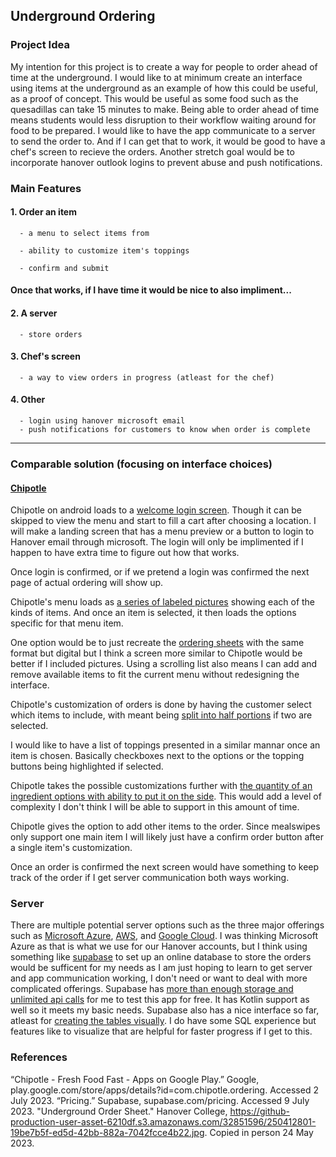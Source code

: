 ## Underground Ordering
### Project Idea
My intention for this project is to create a way for people to order ahead of time at the underground. I would like to at minimum create an interface using items at the underground as an example of how this could be useful, as a proof of concept. This would be useful as some food such as the quesadillas can take 15 minutes to make. Being able to order ahead of time means students would less disruption to their workflow waiting around for food to be prepared. I would like to have the app communicate to a server to send the order to. And if I can get that to work, it would be good to have a chef's screen to recieve the orders. Another stretch goal would be to incorporate hanover outlook logins to prevent abuse and push notifications.

### Main Features
#### 1. Order an item
   
      - a menu to select items from
   
      - ability to customize item's toppings
   
      - confirm and submit
   

#### Once that works, if I have time it would be nice to also impliment...

#### 2. A server
   
      - store orders

#### 3. Chef's screen
   
      - a way to view orders in progress (atleast for the chef)

#### 4. Other
      - login using hanover microsoft email
      - push notifications for customers to know when order is complete

---

### Comparable solution (focusing on interface choices)

#### [Chipotle](https://www.chipotle.com/)

Chipotle on android loads to a [welcome login screen](https://github.com/Hanover-CS/HC24-Luuk-Crawford-Senior-Project/assets/32851596/b88ffab7-d7fd-40e7-ab57-f08167a983dc). Though it can be skipped to view the menu and start to fill a cart after choosing a location.
I will make a landing screen that has a menu preview or a button to login to Hanover email through microsoft. The login will only be implimented if I happen to have extra time to figure out how that works.

Once login is confirmed, or if we pretend a login was confirmed the next page of actual ordering will show up.

Chipotle's menu loads as [a series of labeled pictures](https://github.com/Hanover-CS/HC24-Luuk-Crawford-Senior-Project/assets/32851596/74963349-cc17-45be-864e-66513fdf3f63) showing each of the kinds of items. And once an item is selected, it then loads the options specific for that menu item. 

One option would be to just recreate the [ordering sheets](https://github-production-user-asset-6210df.s3.amazonaws.com/32851596/250412801-19be7b5f-ed5d-42bb-882a-7042fcce4b22.jpg) with the same format but digital but I think a screen more similar to Chipotle would be better if I included pictures. Using a scrolling list also means I can add and remove available items to fit the current menu without redesigning the interface.

Chipotle's customization of orders is done by having the customer select which items to include, with meant being [split into half portions](https://github.com/Hanover-CS/HC24-Luuk-Crawford-Senior-Project/assets/32851596/76fddee4-b6bc-4153-ac04-6c2a0af3affb) if two are selected. 

I would like to have a list of toppings presented in a similar mannar once an item is chosen. Basically checkboxes next to the options or the topping buttons being highlighted if selected.

Chipotle takes the possible customizations further with [the quantity of an ingredient options with ability to put it on the side](https://github.com/Hanover-CS/HC24-Luuk-Crawford-Senior-Project/assets/32851596/aa747fa0-f0eb-485d-9742-ce18ebf854f0). This would add a level of complexity I don't think I will be able to support in this amount of time.

Chipotle gives the option to add other items to the order. Since mealswipes only support one main item I will likely just have a confirm order button after a single item's customization.

Once an order is confirmed the next screen would have something to keep track of the order if I get server communication both ways working.

### Server

There are multiple potential server options such as the three major offerings such as [Microsoft Azure](https://azure.microsoft.com/en-us), [AWS](https://aws.amazon.com/), and [Google Cloud](https://cloud.google.com/). 
I was thinking Microsoft Azure as that is what we use for our Hanover accounts, but I think using something like [supabase](https://supabase.com/) to set up an online database to store the orders would be sufficent for my needs as I am just hoping to learn to get server and app communication working, I don't need or want to deal with more complicated offerings. Supabase has [more than enough storage and unlimited api calls](https://supabase.com/pricing) for me to test this app for free. It has Kotlin support as well so it meets my basic needs. Supabase also has a nice interface so far, atleast for [creating the tables visually](https://github.com/Hanover-CS/HC24-Luuk-Crawford-Senior-Project/assets/32851596/769b538d-6129-4225-9c0f-c20dcd30a821). I do have some SQL experience but features like to visualize that are helpful for faster progress if I get to this.

### References
“Chipotle - Fresh Food Fast - Apps on Google Play.” Google, play.google.com/store/apps/details?id=com.chipotle.ordering. Accessed 2 July 2023. 
“Pricing.” Supabase, supabase.com/pricing. Accessed 9 July 2023. 
"Underground Order Sheet." Hanover College, https://github-production-user-asset-6210df.s3.amazonaws.com/32851596/250412801-19be7b5f-ed5d-42bb-882a-7042fcce4b22.jpg. Copied in person 24 May 2023.
